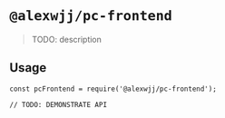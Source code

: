 # `@alexwjj/pc-frontend`

> TODO: description

## Usage

```
const pcFrontend = require('@alexwjj/pc-frontend');

// TODO: DEMONSTRATE API
```
